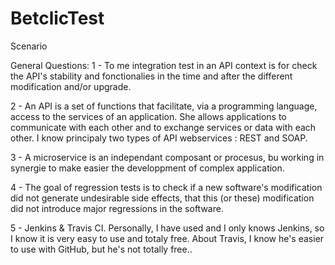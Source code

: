 # BetclicTest
Scenario

General Questions: 
1 - To me integration test in an API context is for check the API's stability and fonctionalies in the time and after the different modification and/or upgrade.

2 - An API is a set of functions that facilitate, via a programming language, access to the services of an application. She allows applications to communicate with each other and to exchange services or data with each other. I know principaly two types of API webservices : REST and SOAP.

3 - A microservice is an independant composant or procesus, bu working in synergie to make easier the developpment of complex application.

4 - The goal of regression tests is to check if a new software's modification did not generate undesirable side effects, that this (or these) modification did not introduce major regressions in the software.

5 - Jenkins & Travis CI. Personally, I have used and I only knows Jenkins, so I know it is very easy to use and totaly free. About Travis, I know he's easier to use with GitHub, but he's not totally free..
